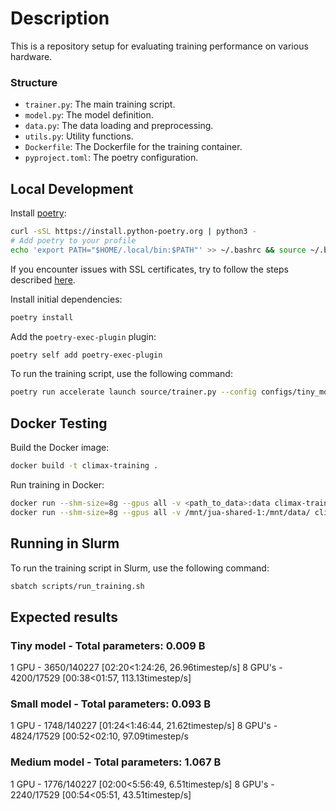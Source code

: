 # Description
This is a repository setup for evaluating training performance on various hardware.

### Structure

- `trainer.py`: The main training script.
- `model.py`: The model definition.
- `data.py`: The data loading and preprocessing.
- `utils.py`: Utility functions.
- `Dockerfile`: The Dockerfile for the training container.
- `pyproject.toml`: The poetry configuration.

## Local Development
Install [poetry](https://python-poetry.org/docs/):
```bash
curl -sSL https://install.python-poetry.org | python3 -
# Add poetry to your profile
echo 'export PATH="$HOME/.local/bin:$PATH"' >> ~/.bashrc && source ~/.bashrc 
```
If you encounter issues with SSL certificates, try to follow the steps described [here](https://stackoverflow.com/a/73270162).

Install initial dependencies:
```bash
poetry install
```

Add the `poetry-exec-plugin` plugin:
```bash
poetry self add poetry-exec-plugin
```

To run the training script, use the following command:
```bash
poetry run accelerate launch source/trainer.py --config configs/tiny_model.yaml
```

## Docker Testing

Build the Docker image:
```bash
docker build -t climax-training .
```

Run training in Docker:
```bash
docker run --shm-size=8g --gpus all -v <path_to_data>:data climax-training --config configs/tiny_model.yaml
docker run --shm-size=8g --gpus all -v /mnt/jua-shared-1:/mnt/data/ climax-training --config configs/tiny_model.yaml
```

## Running in Slurm

To run the training script in Slurm, use the following command:
```bash
sbatch scripts/run_training.sh
```

## Expected results

### Tiny model - Total parameters: 0.009 B
1 GPU - 3650/140227 [02:20<1:24:26, 26.96timestep/s]
8 GPU's - 4200/17529 [00:38<01:57, 113.13timestep/s]

### Small model - Total parameters: 0.093 B
1 GPU - 1748/140227 [01:24<1:46:44, 21.62timestep/s]
8 GPU's - 4824/17529 [00:52<02:10, 97.09timestep/s

### Medium model - Total parameters: 1.067 B
1 GPU - 1776/140227 [02:00<5:56:49,  6.51timestep/s]
8 GPU's - 2240/17529 [00:54<05:51, 43.51timestep/s]